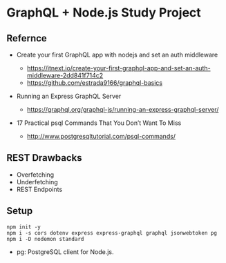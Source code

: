# GraphQL + Node.js Study Project

## Refernce 
- Create your first GraphQL app with nodejs and set an auth middleware
    - https://itnext.io/create-your-first-graphql-app-and-set-an-auth-middleware-2dd841f714c2
    - https://github.com/estrada9166/graphql-basics

- Running an Express GraphQL Server
    - https://graphql.org/graphql-js/running-an-express-graphql-server/

- 17 Practical psql Commands That You Don’t Want To Miss
    - http://www.postgresqltutorial.com/psql-commands/


## REST Drawbacks
- Overfetching
- Underfetching
- REST Endpoints



## Setup
```
npm init -y
npm i -s cors dotenv express express-graphql graphql jsonwebtoken pg
npm i -D nodemon standard
```

- pg: PostgreSQL client for Node.js. 